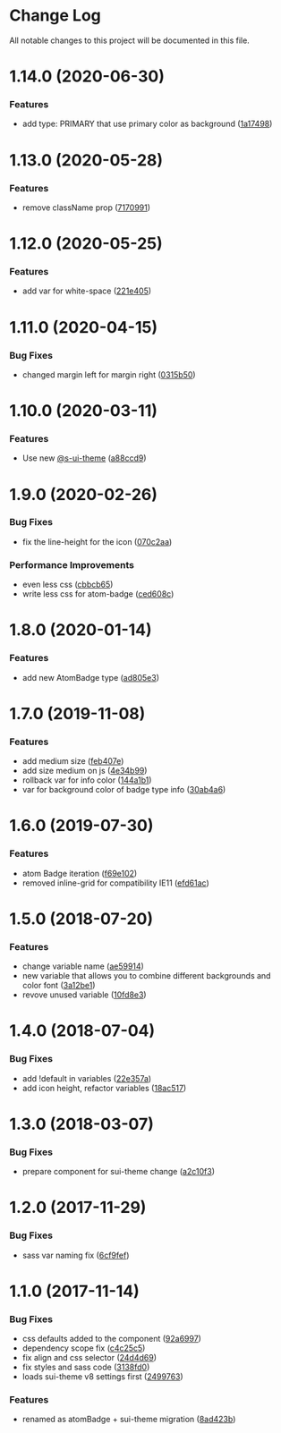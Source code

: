 # Change Log

All notable changes to this project will be documented in this file.

# 1.14.0 (2020-06-30)


### Features

* add type: PRIMARY that use primary color as background ([1a17498](https://github.com/SUI-Components/sui-components/commit/1a174980333ef5c55c5dfe9603d2cf77b84947ef))



# 1.13.0 (2020-05-28)


### Features

* remove className prop ([7170991](https://github.com/SUI-Components/sui-components/commit/71709915c755c1f8ee7e16f75b1c3fb231d8469c))



# 1.12.0 (2020-05-25)


### Features

* add var for white-space ([221e405](https://github.com/SUI-Components/sui-components/commit/221e4053171affcb9b725799a0735ef0a154c954))



# 1.11.0 (2020-04-15)


### Bug Fixes

* changed margin left for margin right ([0315b50](https://github.com/SUI-Components/sui-components/commit/0315b50a81a5954daa63d8a8205133d0019d02a5))



# 1.10.0 (2020-03-11)


### Features

* Use new [@s-ui-theme](https://github.com/s-ui-theme) ([a88ccd9](https://github.com/SUI-Components/sui-components/commit/a88ccd931d7624c510c90dedade546040b2742a8))



# 1.9.0 (2020-02-26)


### Bug Fixes

* fix the line-height for the icon ([070c2aa](https://github.com/SUI-Components/sui-components/commit/070c2aa6b7f152c7e81151020bc48df4b5c6bcea))


### Performance Improvements

* even less css ([cbbcb65](https://github.com/SUI-Components/sui-components/commit/cbbcb65b18af63014658b7c5b00dacd52b9cb178))
* write less css for atom-badge ([ced608c](https://github.com/SUI-Components/sui-components/commit/ced608cc921cb748b4c3984d3b8011a8d475a1db))



# 1.8.0 (2020-01-14)


### Features

* add new AtomBadge type ([ad805e3](https://github.com/SUI-Components/sui-components/commit/ad805e3943a8b792acc0ec1b1f5be106db98a9ba))



# 1.7.0 (2019-11-08)


### Features

* add medium size ([feb407e](https://github.com/SUI-Components/sui-components/commit/feb407ecc0d30aa9f552ac54e83be696f95a80d3))
* add size medium on js ([4e34b99](https://github.com/SUI-Components/sui-components/commit/4e34b991f484895d0f3f5104496785cd02b431ea))
* rollback var for info  color ([144a1b1](https://github.com/SUI-Components/sui-components/commit/144a1b1e79513bf83325c3a65ac2bde609b2ce37))
* var for background color of badge type info ([30ab4a6](https://github.com/SUI-Components/sui-components/commit/30ab4a645e23706af011019541ae16a409a4fa4a))



# 1.6.0 (2019-07-30)


### Features

* atom Badge iteration ([f69e102](https://github.com/SUI-Components/sui-components/commit/f69e10257c7ab3c23ec3947fefa2d7bffa992065))
* removed inline-grid for compatibility IE11 ([efd61ac](https://github.com/SUI-Components/sui-components/commit/efd61ac7a29f7b16ecbaa0d46b4791d0bb60d152))



# 1.5.0 (2018-07-20)


### Features

* change variable name ([ae59914](https://github.com/SUI-Components/sui-components/commit/ae5991423e0e024e33ca2058d00cd63a0c15a798))
* new variable that allows you to combine different backgrounds and color font ([3a12be1](https://github.com/SUI-Components/sui-components/commit/3a12be1cdcf6e802671f7274ec8f118aa1b4016e))
* revove unused variable ([10fd8e3](https://github.com/SUI-Components/sui-components/commit/10fd8e3e0743f54d3bad103877f97fcdc08a8e74))



# 1.4.0 (2018-07-04)


### Bug Fixes

* add !default in variables ([22e357a](https://github.com/SUI-Components/sui-components/commit/22e357aecef6829c0bd642319c655ded22b78582))
* add icon height, refactor variables ([18ac517](https://github.com/SUI-Components/sui-components/commit/18ac5173c33289faeede93de5e93c649fbe81b7a))



# 1.3.0 (2018-03-07)


### Bug Fixes

* prepare component for sui-theme change ([a2c10f3](https://github.com/SUI-Components/sui-components/commit/a2c10f3d78fd2c9f6868103810468b22ba667194))



# 1.2.0 (2017-11-29)


### Bug Fixes

* sass var naming fix ([6cf9fef](https://github.com/SUI-Components/sui-components/commit/6cf9fef55d0ce43917057735d19153487cf73298))



# 1.1.0 (2017-11-14)


### Bug Fixes

* css defaults added to the component ([92a6997](https://github.com/SUI-Components/sui-components/commit/92a69971950a456e334dd4e3cfdbf243d3dba65f))
* dependency scope fix ([c4c25c5](https://github.com/SUI-Components/sui-components/commit/c4c25c58bbb83d2e6c3506232e159b3195f8e3d7))
* fix align and css selector ([24d4d69](https://github.com/SUI-Components/sui-components/commit/24d4d6943f690008ac3e4f611ebe75494616a40c))
* fix styles and sass code ([3138fd0](https://github.com/SUI-Components/sui-components/commit/3138fd0a0753b22548fed6eb7a06f36e9dddcc05))
* loads sui-theme v8 settings first ([2499763](https://github.com/SUI-Components/sui-components/commit/2499763a3a9d3c9295081df070277b2d82ed049f))


### Features

* renamed as atomBadge + sui-theme migration ([8ad423b](https://github.com/SUI-Components/sui-components/commit/8ad423b8ad2ac0f6fdf92e60f511b4b2f2d3a635))



